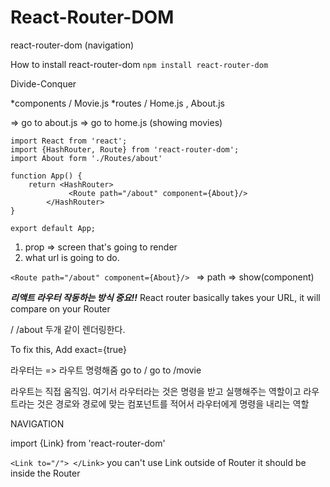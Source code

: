 # React-Router-DOM

react-router-dom
(navigation)

How to install react-router-dom
```npm install react-router-dom```

Divide-Conquer

*components / Movie.js
*routes / Home.js , About.js


=> go to about.js
=> go to home.js (showing movies)




```
import React from 'react';
import {HashRouter, Route} from 'react-router-dom';
import About form './Routes/about'

function App() {
    return <HashRouter>
             <Route path="/about" component={About}/>  
        </HashRouter>
}

export default App;
```

1. prop => screen that's going to render
2. what url is going to do.

```<Route path="/about" component={About}/> ```
 => path => show(component)


***리액트 라우터 작동하는 방식 중요!!***
React router basically takes your URL, it will compare on your Router

/
/about
두개 같이 렌더링한다.


To fix this,
Add exact={true} 





라우터는 => 라우트 명령해줌 
go to / 
go to /movie

라우트는 직접 움직임.
여기서 라우터라는 것은 명령을 받고 실행해주는 역할이고 
라우트라는 것은 경로와 경로에 맞는 컴포넌트를 적어서 라우터에게 명령을 내리는 역할

NAVIGATION

 <Navigation />
  

import {Link} from 'react-router-dom'

```<Link to="/"> </Link>```
you can't use Link outside of Router
it should be inside the Router


  
